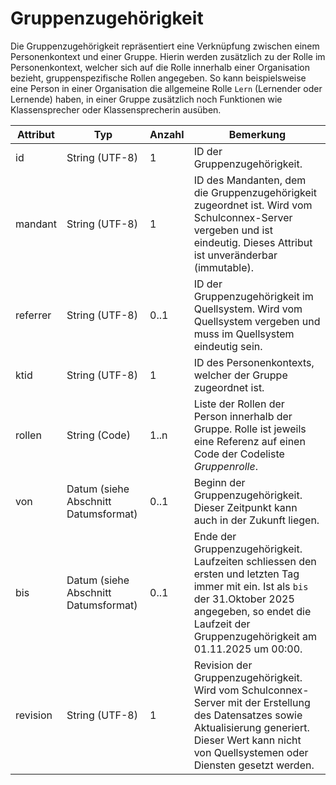 # Gruppenzugehörigkeit

Die Gruppenzugehörigkeit repräsentiert eine Verknüpfung zwischen einem Personenkontext und einer Gruppe.
Hierin werden zusätzlich zu der Rolle im Personenkontext, welcher sich auf die Rolle innerhalb einer
Organisation bezieht, gruppenspezifische Rollen angegeben. So kann beispielsweise eine Person in einer
Organisation die allgemeine Rolle `Lern` (Lernender oder Lernende) haben, in einer Gruppe zusätzlich
noch Funktionen wie Klassensprecher oder Klassensprecherin ausüben.

Attribut | Typ | Anzahl | Bemerkung
--- | --- | --- | ---
id | String (UTF-8) | 1 | ID der Gruppenzugehörigkeit.
mandant | String (UTF-8) | 1 | ID des Mandanten, dem die Gruppenzugehörigkeit zugeordnet ist. Wird vom Schulconnex-Server vergeben und ist eindeutig. Dieses Attribut ist unveränderbar (immutable).
referrer | String (UTF-8) | 0..1 | ID der Gruppenzugehörigkeit im Quellsystem. Wird vom Quellsystem vergeben und muss im Quellsystem eindeutig sein.
ktid | String (UTF-8) | 1 | ID des Personenkontexts, welcher der Gruppe zugeordnet ist.
rollen | String (Code) | 1..n | Liste der Rollen der Person innerhalb der Gruppe. Rolle ist jeweils eine Referenz auf einen Code der Codeliste *Gruppenrolle*.
von | Datum (siehe Abschnitt Datumsformat) | 0..1 | Beginn der Gruppenzugehörigkeit. Dieser Zeitpunkt kann auch in der Zukunft liegen.
bis | Datum (siehe Abschnitt Datumsformat) | 0..1 | Ende der Gruppenzugehörigkeit. Laufzeiten schliessen den ersten und letzten Tag immer mit ein. Ist als `bis` der 31.Oktober 2025 angegeben, so endet die Laufzeit der Gruppenzugehörigkeit am 01.11.2025 um 00:00.
revision | String (UTF-8) | 1 | Revision der Gruppenzugehörigkeit. Wird vom Schulconnex-Server mit der Erstellung des Datensatzes sowie Aktualisierung generiert. Dieser Wert kann nicht von Quellsystemen oder Diensten gesetzt werden.
